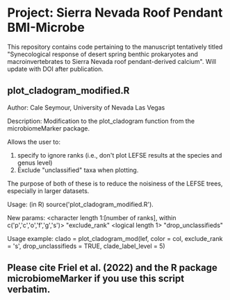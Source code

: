 # Project: Sierra Nevada Roof Pendant BMI-Microbe 
This repository contains code pertaining to the manuscript tentatively titled "Synecological response of desert spring benthic prokaryotes and macroinvertebrates to Sierra Nevada roof pendant-derived calcium". Will update with DOI after publication. 

## plot_cladogram_modified.R
Author: Cale Seymour, University of Nevada Las Vegas

Description: Modification to the plot_cladogram function from the microbiomeMarker package.  

Allows the user to:
1) specify to ignore ranks (i.e., don't plot LEFSE results at the species and genus level)
2) Exclude "unclassified" taxa when plotting.

The purpose of both of these is to reduce the noisiness of the LEFSE trees, especially in larger datasets.

Usage: (in R) source('plot_cladogram_modified.R').

New params: <character length 1:[number of ranks], within c('p','c','o','f','g','s')> "exclude_rank"
              <logical length 1> "drop_unclassifieds"

Usage example:
clado = plot_cladogram_mod(lef, color = col, exclude_rank = 's', drop_unclassifieds = TRUE, clade_label_level = 5)

## Please cite Friel et al. (2022) and the R package microbiomeMarker if you use this script verbatim.
